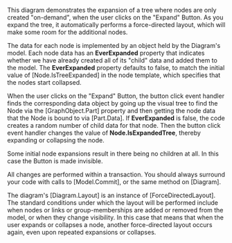 ﻿This diagram demonstrates the expansion of a tree where nodes are only created "on-demand",
when the user clicks on the "Expand" Button.
As you expand the tree, it automatically performs a force-directed layout,
which will make some room for the additional nodes.

The data for each node is implemented by an object held by the Diagram's model.
Each node data has an **EverExpanded** property that indicates whether we have already
created all of its "child" data and added them to the model.
The **EverExpanded** property defaults to false,
to match the initial value of [Node.IsTreeExpanded] in the node template,
which specifies that the nodes start collapsed.

When the user clicks on the "Expand" Button, the button click event handler finds the corresponding
data object by going up the visual tree to find the Node via the [GraphObject.Part] property
and then getting the node data that the Node is bound to via [Part.Data].
If **EverExpanded** is false, the code creates a random number of
child data for that node.
Then the button click event handler changes the value of **Node.IsExpandedTree**,
thereby expanding or collapsing the node.

Some initial node expansions result in there being no children at all.
In this case the Button is made invisible.

All changes are performed within a transaction.
You should always surround your code with calls to [Model.Commit],
or the same method on [Diagram].

The diagram's [Diagram.Layout] is an instance of [ForceDirectedLayout].
The standard conditions under which the layout will be performed include
when nodes or links or group-memberships are added or removed from the model,
or when they change visibility.
In this case that means that when the user expands or collapses a node,
another force-directed layout occurs again, even upon repeated expansions or collapses.